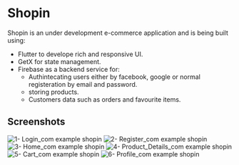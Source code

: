 # Shopin
 Shopin is an under development e-commerce application and is being built using:
  - Flutter to develope rich and responsive UI.
  - GetX for state management.
  - Firebase as a backend service for: 
     - Authintecating users either by facebook, google or normal registeration by email and password.
     - storing products.
     - Customers data such as orders and favourite items.
  
## Screenshots
![1- Login_com example shopin](https://user-images.githubusercontent.com/42868554/111031557-d43c5900-8410-11eb-86af-def458eae399.jpg)
![2- Register_com example shopin](https://user-images.githubusercontent.com/42868554/111031559-d56d8600-8410-11eb-9ffc-e6e9d46b1fac.jpg)
![3- Home_com example shopin](https://user-images.githubusercontent.com/42868554/111031560-d7374980-8410-11eb-8c6c-a05f8cf9a8c4.jpg)
![4- Product_Details_com example shopin](https://user-images.githubusercontent.com/42868554/111031564-d9010d00-8410-11eb-89f5-0545f284d8d0.jpg)
![5- Cart_com example shopin](https://user-images.githubusercontent.com/42868554/111031566-da323a00-8410-11eb-9add-53497731e982.jpg)
![6- Profile_com example shopin](https://user-images.githubusercontent.com/42868554/111031569-db636700-8410-11eb-9ae7-842dc892f758.jpg)

